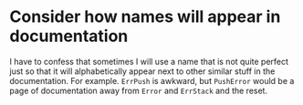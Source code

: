 # Consider how names will appear in documentation

I have to confess that sometimes I will use a name that is not quite perfect just so that it will alphabetically appear next to other similar stuff in the documentation. For example. `ErrPush` is awkward, but `PushError` would be a page of documentation away from `Error` and `ErrStack` and the reset.
